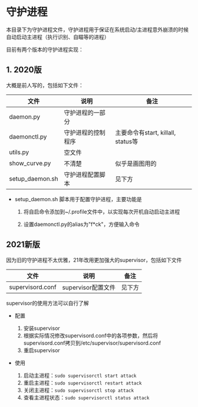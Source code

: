 # 守护进程

本目录下为守护进程文件，守护进程用于保证在系统启动/主进程意外崩溃的时候自动启动主进程（执行识别、自瞄等的进程）

目前有两个版本的守护进程实现：

## 1. 2020版

大概是前人写的，包括如下文件：

| 文件            | 说明               | 备注                               |
|-----------------|------------------|------------------------------------|
| daemon.py       | 守护进程的一部分   |                                    |
| daemonctl.py    | 守护进程的控制程序 | 主要命令有start, killall, status等 |
| utils.py        | 空文件             |                                    |
| show_curve.py   | 不清楚             | 似乎是画图用的                     |
| setup_daemon.sh | 守护进程配置脚本   | 见下方                             |

- setup_daemon.sh 脚本用于配置守护进程，主要功能是

    1. 将自启命令添加到~/.profile文件中，以实现每次开机自动启动主进程

    2. 设置daemonctl.py的alias为"f*ck"，方便输入命令

## 2021新版

因为旧的守护进程不太优雅，21年改用更加强大的supervisor，包括如下文件

| 文件             | 说明               | 备注   |
|------------------|------------------|------|
| supervisord.conf | supervisor配置文件 | 见下方 |

supervisor的使用方法可以自行了解

- 配置

    1. 安装supervisor
    2. 根据实际情况修改supervisord.conf中的各项参数，然后将supervisord.conf拷贝到/etc/supervisor/supervisord.conf
    4. 重启supervisor

- 使用

    1. 启动主进程：`sudo supervisorctl start attack`
    2. 重启主进程：`sudo supervisorctl restart attack`
    3. 关闭主进程：`sudo supervisorctl stop attack`
    4. 查看主进程状态：`sudo supervisorctl status attack`